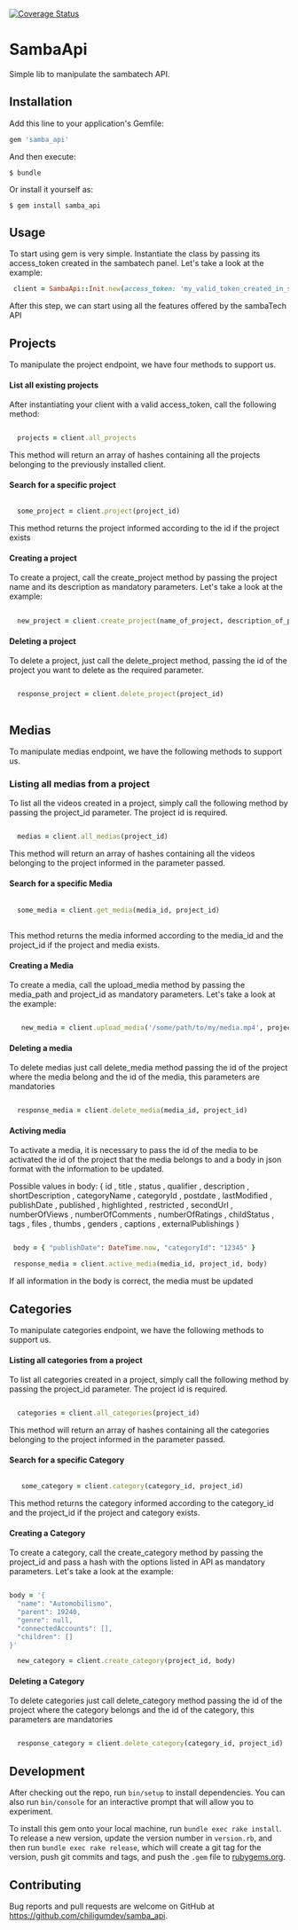 [![Coverage Status](https://coveralls.io/repos/github/chiligumdev/samba_api/badge.svg?branch=master)](https://coveralls.io/github/chiligumdev/samba_api?branch=master)

# SambaApi

Simple lib to manipulate the sambatech API.

## Installation

Add this line to your application's Gemfile:

```ruby
gem 'samba_api'
```

And then execute:

    $ bundle

Or install it yourself as:

    $ gem install samba_api

## Usage

 To start using gem is very simple. Instantiate the class by passing its access_token created in the sambatech panel. Let's take a look at the example:

```ruby
 client = SambaApi::Init.new(access_token: 'my_valid_token_created_in_sambatech_dashboard')

```

 After this step, we can start using all the features offered by the sambaTech API


## Projects

 To manipulate the project endpoint, we have four methods to support us.


#### List all existing projects

  After instantiating your client with a valid access_token, call the following method:

```ruby

  projects = client.all_projects

```
  
  This method will return an array of hashes containing all the projects belonging to the previously installed client.

#### Search for a specific project

```ruby

  some_project = client.project(project_id)

```
  This method returns the project informed according to the id if the project exists

#### Creating a project

  To create a project, call the create_project method by passing the project name and its description as mandatory parameters. Let's take a look at the example:

```ruby
  
  new_project = client.create_project(name_of_project, description_of_project)

```

#### Deleting a project
  
  To delete a project, just call the delete_project method, passing the id of the project you want to delete as the required parameter.

```ruby

  response_project = client.delete_project(project_id)
  
```

## Medias

 To manipulate medias endpoint, we have the following methods to support us.

### Listing all medias from a project

 To list all the videos created in a project, simply call the following method by passing the project_id parameter. The project id is required.

```ruby

  medias = client.all_medias(project_id)

```

 This method will return an array of hashes containing all the videos belonging to the project informed in the parameter passed.

#### Search for a specific Media

```ruby
  
  some_media = client.get_media(media_id, project_id)
  
```

 This method returns the media informed according to the media_id and the project_id if the project and media exists.

#### Creating a Media

   To create a media, call the upload_media method by passing the media_path and project_id as mandatory parameters. Let's take a look at the example:

```ruby

   new_media = client.upload_media('/some/path/to/my/media.mp4', project_id)

```

#### Deleting a media
 
  To delete medias just call delete_media method passing the id of the project where the media belong and the id of the media, this parameters are mandatories

```ruby

  response_media = client.delete_media(media_id, project_id)


```

#### Activing media


 To activate a media, it is necessary to pass the id of the media to be activated the id of the project that the media belongs to and a body in json format with the information to be updated.

 Possible values in body: { id , title , status , qualifier , description , shortDescription , categoryName , categoryId , postdate , lastModified , publishDate , published , highlighted , restricted , secondUrl , numberOfViews , numberOfComments , numberOfRatings , childStatus , tags , files , thumbs , genders , captions , externalPublishings }

```ruby

 body = { "publishDate": DateTime.now, "categoryId": "12345" }

 response_media = client.active_media(media_id, project_id, body)

```

 If all information in the body is correct, the media must be updated

## Categories
 
 To manipulate categories endpoint, we have the following methods to support us.


#### Listing all categories from a project
 
 To list all categories created in a project, simply call the following method by passing the project_id parameter. The project id is required. 

```ruby

  categories = client.all_categories(project_id)

```

 This method will return an array of hashes containing all the categories belonging to the project informed in the parameter passed.

#### Search for a specific Category

```ruby

   some_category = client.category(category_id, project_id)

```

  This method returns the category informed according to the category_id and the project_id if the project and category exists.

#### Creating a Category

 To create a category, call the create_category method by passing the project_id  and pass a hash with the options listed in API as mandatory parameters. Let's take a look at the example:



```ruby

body = '{
  "name": "Automobilismo",
  "parent": 19240,
  "genre": null,
  "connectedAccounts": [],
  "children": []
}'

  new_category = client.create_category(project_id, body)


```


#### Deleting a Category

To delete categories just call delete_category method passing the id of the project where the category belongs and the id of the category, this parameters are mandatories


```ruby

  response_category = client.delete_category(category_id, project_id)


```

## Development

After checking out the repo, run `bin/setup` to install dependencies. You can also run `bin/console` for an interactive prompt that will allow you to experiment.

To install this gem onto your local machine, run `bundle exec rake install`. To release a new version, update the version number in `version.rb`, and then run `bundle exec rake release`, which will create a git tag for the version, push git commits and tags, and push the `.gem` file to [rubygems.org](https://rubygems.org).

## Contributing

Bug reports and pull requests are welcome on GitHub at https://github.com/chiligumdev/samba_api.
